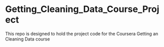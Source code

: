 # Getting_Cleaning_Data_Course_Project
This repo is designed to hold the project code for the Coursera Getting an Cleaning Data course
